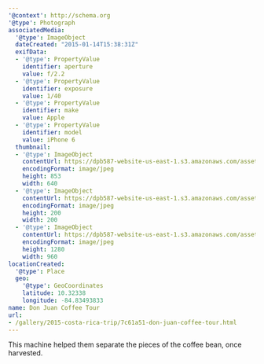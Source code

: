 ```yaml
---
'@context': http://schema.org
'@type': Photograph
associatedMedia:
  '@type': ImageObject
  dateCreated: "2015-01-14T15:38:31Z"
  exifData:
  - '@type': PropertyValue
    identifier: aperture
    value: f/2.2
  - '@type': PropertyValue
    identifier: exposure
    value: 1/40
  - '@type': PropertyValue
    identifier: make
    value: Apple
  - '@type': PropertyValue
    identifier: model
    value: iPhone 6
  thumbnail:
  - '@type': ImageObject
    contentUrl: https://dpb587-website-us-east-1.s3.amazonaws.com/asset/gallery/2015-costa-rica-trip/7c61a51-don-juan-coffee-tour~640w.jpg
    encodingFormat: image/jpeg
    height: 853
    width: 640
  - '@type': ImageObject
    contentUrl: https://dpb587-website-us-east-1.s3.amazonaws.com/asset/gallery/2015-costa-rica-trip/7c61a51-don-juan-coffee-tour~200x200.jpg
    encodingFormat: image/jpeg
    height: 200
    width: 200
  - '@type': ImageObject
    contentUrl: https://dpb587-website-us-east-1.s3.amazonaws.com/asset/gallery/2015-costa-rica-trip/7c61a51-don-juan-coffee-tour~1280.jpg
    encodingFormat: image/jpeg
    height: 1280
    width: 960
locationCreated:
  '@type': Place
  geo:
    '@type': GeoCoordinates
    latitude: 10.32338
    longitude: -84.83493833
name: Don Juan Coffee Tour
url:
- /gallery/2015-costa-rica-trip/7c61a51-don-juan-coffee-tour.html
---
```


This machine helped them separate the pieces of the coffee bean, once harvested.
